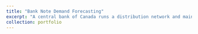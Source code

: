 ```yaml
---
title: "Bank Note Demand Forecasting"
excerpt: "A central bank of Canada runs a distribution network and maintains an inventory of bank of notes at regional distribution points for multiple types of denominations. Both shortage and capacity overage of notes at the regional invenotories need to be avoided. The goal of this research exploration is to come up with a forecasting model that can help the Bank Note Distribution System (BNDS) operations team to provide right amount of notes in the right place at the right time. Visit [Github](https://github.com/vbabashov/econ-finance-forecasting) repository for more details." 
collection: portfolio
---
```


